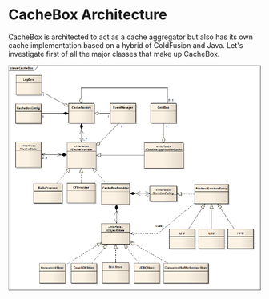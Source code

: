 # CacheBox Architecture

CacheBox is architected to act as a cache aggregator but also has its own cache implementation based on a hybrid of ColdFusion and Java. Let's investigate first of all the major classes that make up CacheBox.

![](../../.gitbook/assets/cachebox_majorclasses.png)

